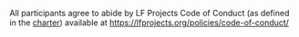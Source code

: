 All participants agree to abide by LF Projects Code of Conduct (as defined in the [charter](tsc/charter.md)) available at https://lfprojects.org/policies/code-of-conduct/
